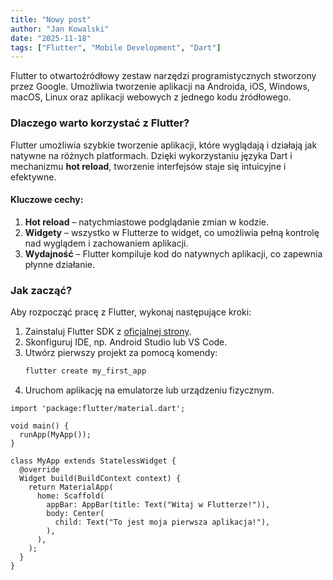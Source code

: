 ```yaml
---
title: "Nowy post"
author: "Jan Kowalski"
date: "2025-11-18"
tags: ["Flutter", "Mobile Development", "Dart"]
---
```


Flutter to otwartoźródłowy zestaw narzędzi programistycznych stworzony przez Google. Umożliwia tworzenie aplikacji na Androida, iOS, Windows, macOS, Linux oraz aplikacji webowych z jednego kodu źródłowego.

### Dlaczego warto korzystać z Flutter?

Flutter umożliwia szybkie tworzenie aplikacji, które wyglądają i działają jak natywne na różnych platformach. Dzięki wykorzystaniu języka Dart i mechanizmu **hot reload**, tworzenie interfejsów staje się intuicyjne i efektywne.

#### Kluczowe cechy:

1. **Hot reload** – natychmiastowe podglądanie zmian w kodzie.
2. **Widgety** – wszystko w Flutterze to widget, co umożliwia pełną kontrolę nad wyglądem i zachowaniem aplikacji.
3. **Wydajność** – Flutter kompiluje kod do natywnych aplikacji, co zapewnia płynne działanie.

### Jak zacząć?

Aby rozpocząć pracę z Flutter, wykonaj następujące kroki:

1. Zainstaluj Flutter SDK z [oficjalnej strony](https://flutter.dev).
2. Skonfiguruj IDE, np. Android Studio lub VS Code.
3. Utwórz pierwszy projekt za pomocą komendy:
   ```bash
   flutter create my_first_app
   ```
4. Uruchom aplikację na emulatorze lub urządzeniu fizycznym.
  ```flutter
  import 'package:flutter/material.dart';

  void main() {
    runApp(MyApp());
  }

  class MyApp extends StatelessWidget {
    @override
    Widget build(BuildContext context) {
      return MaterialApp(
        home: Scaffold(
          appBar: AppBar(title: Text("Witaj w Flutterze!")),
          body: Center(
            child: Text("To jest moja pierwsza aplikacja!"),
          ),
        ),
      );
    }
  }
  ```
